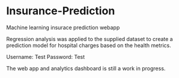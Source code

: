 # Insurance-Prediction
Machine learning insurace prediction webapp

Regression analysis was applied to the supplied dataset to create a prediction model for hospital charges based on the health metrics.

Username: Test
Password: Test

The web app and analytics dashboard is still a work in progress.
